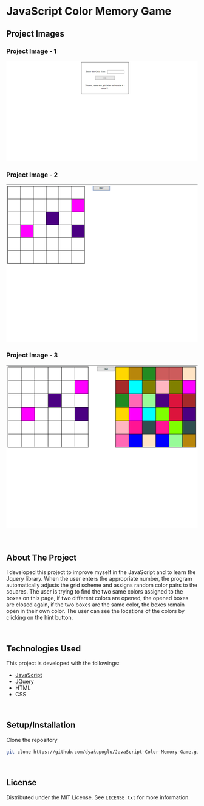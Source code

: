 <!-- BODY -->
# JavaScript Color Memory Game

<!-- PROJECT IMAGES -->
## Project Images

### Project Image - 1
![js_color_memory_game_1](./Project_Images/js_color_memory_game_1.PNG)

### Project Image - 2
![js_color_memory_game_2](./Project_Images/js_color_memory_game_2.PNG)

### Project Image - 3
![js_color_memory_game_3](./Project_Images/js_color_memory_game_3.PNG)

<br/>

<!-- ABOUT THE PROJECT -->
## About The Project
I developed this project to improve myself in the JavaScript and to learn the Jquery library. When the user enters the appropriate number, the program automatically adjusts the grid scheme and assigns random color pairs to the squares. The user is trying to find the two same colors assigned to the boxes on this page, if two different colors are opened, the opened boxes are closed again, if the two boxes are the same color, the boxes remain open in their own color. The user can see the locations of the colors by clicking on the hint button.

<br/>

<!-- Technologies Used -->
## Technologies Used

This project is developed with the followings:

* [JavaScript](https://www.javascript.com)
* [JQuery](https://jquery.com)
* HTML
* CSS

<br/>

<!-- Setup/Installation -->
## Setup/Installation
 Clone the repository 
   ```sh
   git clone https://github.com/dyakupoglu/JavaScript-Color-Memory-Game.git
   ```

<br/>

<!-- LICENSE -->
## License

Distributed under the MIT License. See `LICENSE.txt` for more information.
